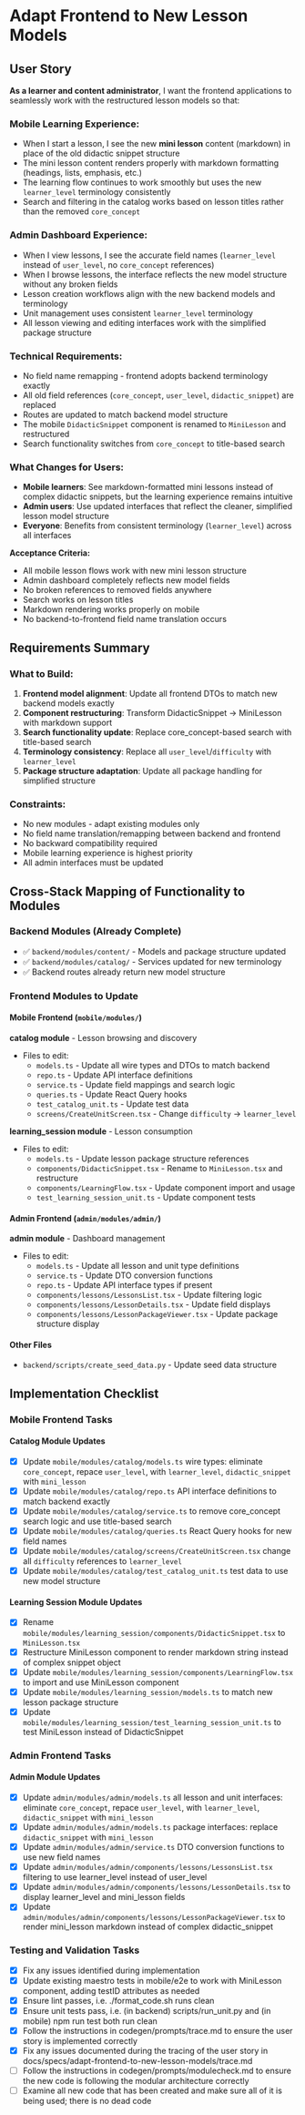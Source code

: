# Adapt Frontend to New Lesson Models

## User Story

**As a learner and content administrator**, I want the frontend applications to seamlessly work with the restructured lesson models so that:

### Mobile Learning Experience:
- When I start a lesson, I see the new **mini lesson** content (markdown) in place of the old didactic snippet structure
- The mini lesson content renders properly with markdown formatting (headings, lists, emphasis, etc.)
- The learning flow continues to work smoothly but uses the new `learner_level` terminology consistently
- Search and filtering in the catalog works based on lesson titles rather than the removed `core_concept`

### Admin Dashboard Experience:
- When I view lessons, I see the accurate field names (`learner_level` instead of `user_level`, no `core_concept` references)
- When I browse lessons, the interface reflects the new model structure without any broken fields
- Lesson creation workflows align with the new backend models and terminology
- Unit management uses consistent `learner_level` terminology
- All lesson viewing and editing interfaces work with the simplified package structure

### Technical Requirements:
- No field name remapping - frontend adopts backend terminology exactly
- All old field references (`core_concept`, `user_level`, `didactic_snippet`) are replaced
- Routes are updated to match backend model structure
- The mobile `DidacticSnippet` component is renamed to `MiniLesson` and restructured
- Search functionality switches from `core_concept` to title-based search

### What Changes for Users:
- **Mobile learners**: See markdown-formatted mini lessons instead of complex didactic snippets, but the learning experience remains intuitive
- **Admin users**: Use updated interfaces that reflect the cleaner, simplified lesson model structure
- **Everyone**: Benefits from consistent terminology (`learner_level`) across all interfaces

**Acceptance Criteria:**
- All mobile lesson flows work with new mini lesson structure
- Admin dashboard completely reflects new model fields
- No broken references to removed fields anywhere
- Search works on lesson titles
- Markdown rendering works properly on mobile
- No backend-to-frontend field name translation occurs

## Requirements Summary

### What to Build:
1. **Frontend model alignment**: Update all frontend DTOs to match new backend models exactly
2. **Component restructuring**: Transform DidacticSnippet → MiniLesson with markdown support
3. **Search functionality update**: Replace core_concept-based search with title-based search
4. **Terminology consistency**: Replace all `user_level`/`difficulty` with `learner_level`
5. **Package structure adaptation**: Update all package handling for simplified structure

### Constraints:
- No new modules - adapt existing modules only
- No field name translation/remapping between backend and frontend
- No backward compatibility required
- Mobile learning experience is highest priority
- All admin interfaces must be updated

## Cross-Stack Mapping of Functionality to Modules

### Backend Modules (Already Complete)
- ✅ `backend/modules/content/` - Models and package structure updated
- ✅ `backend/modules/catalog/` - Services updated for new terminology
- ✅ Backend routes already return new model structure

### Frontend Modules to Update

#### Mobile Frontend (`mobile/modules/`)

**catalog module** - Lesson browsing and discovery
- Files to edit:
  - `models.ts` - Update all wire types and DTOs to match backend
  - `repo.ts` - Update API interface definitions
  - `service.ts` - Update field mappings and search logic
  - `queries.ts` - Update React Query hooks
  - `test_catalog_unit.ts` - Update test data
  - `screens/CreateUnitScreen.tsx` - Change `difficulty` → `learner_level`

**learning_session module** - Lesson consumption
- Files to edit:
  - `models.ts` - Update lesson package structure references
  - `components/DidacticSnippet.tsx` - Rename to `MiniLesson.tsx` and restructure
  - `components/LearningFlow.tsx` - Update component import and usage
  - `test_learning_session_unit.ts` - Update component tests

#### Admin Frontend (`admin/modules/admin/`)

**admin module** - Dashboard management
- Files to edit:
  - `models.ts` - Update all lesson and unit type definitions
  - `service.ts` - Update DTO conversion functions
  - `repo.ts` - Update API interface types if present
  - `components/lessons/LessonsList.tsx` - Update filtering logic
  - `components/lessons/LessonDetails.tsx` - Update field displays
  - `components/lessons/LessonPackageViewer.tsx` - Update package structure display

#### Other Files
- `backend/scripts/create_seed_data.py` - Update seed data structure

## Implementation Checklist

### Mobile Frontend Tasks

#### Catalog Module Updates
- [x] Update `mobile/modules/catalog/models.ts` wire types: eliminate `core_concept`, repace `user_level`, with `learner_level`, `didactic_snippet` with `mini_lesson`
- [x] Update `mobile/modules/catalog/repo.ts` API interface definitions to match backend exactly
- [x] Update `mobile/modules/catalog/service.ts` to remove core_concept search logic and use title-based search
- [x] Update `mobile/modules/catalog/queries.ts` React Query hooks for new field names
- [x] Update `mobile/modules/catalog/screens/CreateUnitScreen.tsx` change all `difficulty` references to `learner_level`
- [x] Update `mobile/modules/catalog/test_catalog_unit.ts` test data to use new model structure

#### Learning Session Module Updates
- [x] Rename `mobile/modules/learning_session/components/DidacticSnippet.tsx` to `MiniLesson.tsx`
- [x] Restructure MiniLesson component to render markdown string instead of complex snippet object
- [x] Update `mobile/modules/learning_session/components/LearningFlow.tsx` to import and use MiniLesson component
- [x] Update `mobile/modules/learning_session/models.ts` to match new lesson package structure
- [x] Update `mobile/modules/learning_session/test_learning_session_unit.ts` to test MiniLesson instead of DidacticSnippet

### Admin Frontend Tasks

#### Admin Module Updates
- [x] Update `admin/modules/admin/models.ts` all lesson and unit interfaces: eliminate `core_concept`, repace `user_level`, with `learner_level`, `didactic_snippet` with `mini_lesson`
- [x] Update `admin/modules/admin/models.ts` package interfaces: replace `didactic_snippet` with `mini_lesson`
- [x] Update `admin/modules/admin/service.ts` DTO conversion functions to use new field names
- [x] Update `admin/modules/admin/components/lessons/LessonsList.tsx` filtering to use learner_level instead of user_level
- [x] Update `admin/modules/admin/components/lessons/LessonDetails.tsx` to display learner_level and mini_lesson fields
- [x] Update `admin/modules/admin/components/lessons/LessonPackageViewer.tsx` to render mini_lesson markdown instead of complex didactic_snippet

### Testing and Validation Tasks
- [x] Fix any issues identified during implementation
- [x] Update existing maestro tests in mobile/e2e to work with MiniLesson component, adding testID attributes as needed
- [x] Ensure lint passes, i.e. ./format_code.sh runs clean
- [x] Ensure unit tests pass, i.e. (in backend) scripts/run_unit.py and (in mobile) npm run test both run clean
- [x] Follow the instructions in codegen/prompts/trace.md to ensure the user story is implemented correctly
- [x] Fix any issues documented during the tracing of the user story in docs/specs/adapt-frontend-to-new-lesson-models/trace.md
- [ ] Follow the instructions in codegen/prompts/modulecheck.md to ensure the new code is following the modular architecture correctly
- [ ] Examine all new code that has been created and make sure all of it is being used; there is no dead code